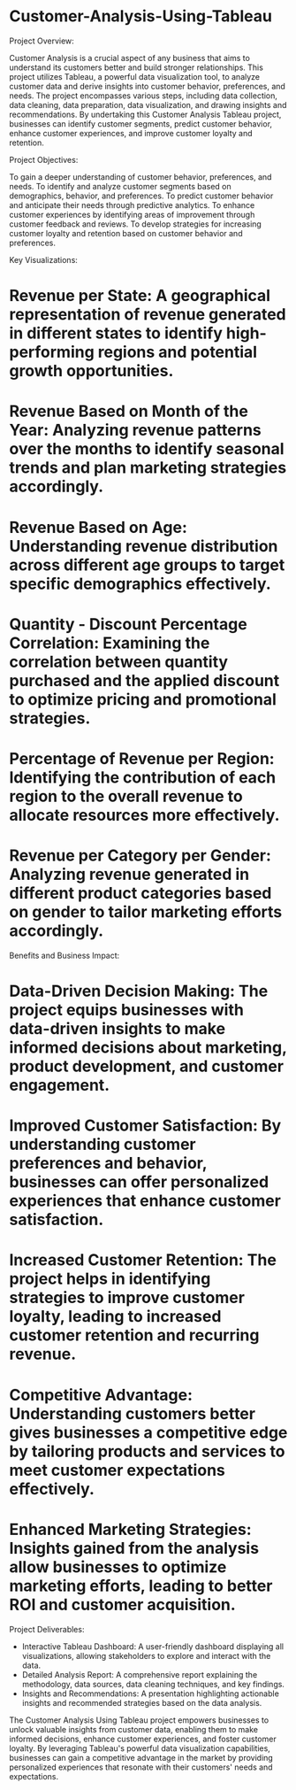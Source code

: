 # Customer-Analysis-Using-Tableau

Project Overview:

Customer Analysis is a crucial aspect of any business that aims to understand its customers better and build stronger relationships. This project utilizes Tableau, a powerful data visualization tool, to analyze customer data and derive insights into customer behavior, preferences, and needs. The project encompasses various steps, including data collection, data cleaning, data preparation, data visualization, and drawing insights and recommendations. By undertaking this Customer Analysis Tableau project, businesses can identify customer segments, predict customer behavior, enhance customer experiences, and improve customer loyalty and retention.

Project Objectives:

To gain a deeper understanding of customer behavior, preferences, and needs.
To identify and analyze customer segments based on demographics, behavior, and preferences.
To predict customer behavior and anticipate their needs through predictive analytics.
To enhance customer experiences by identifying areas of improvement through customer feedback and reviews.
To develop strategies for increasing customer loyalty and retention based on customer behavior and preferences.

Key Visualizations:

# Revenue per State: A geographical representation of revenue generated in different states to identify high-performing regions and potential growth opportunities.
# Revenue Based on Month of the Year: Analyzing revenue patterns over the months to identify seasonal trends and plan marketing strategies accordingly.
# Revenue Based on Age: Understanding revenue distribution across different age groups to target specific demographics effectively.
# Quantity - Discount Percentage Correlation: Examining the correlation between quantity purchased and the applied discount to optimize pricing and promotional strategies.
# Percentage of Revenue per Region: Identifying the contribution of each region to the overall revenue to allocate resources more effectively.
# Revenue per Category per Gender: Analyzing revenue generated in different product categories based on gender to tailor marketing efforts accordingly.

Benefits and Business Impact:

# Data-Driven Decision Making: The project equips businesses with data-driven insights to make informed decisions about marketing, product development, and customer engagement.
# Improved Customer Satisfaction: By understanding customer preferences and behavior, businesses can offer personalized experiences that enhance customer satisfaction.
# Increased Customer Retention: The project helps in identifying strategies to improve customer loyalty, leading to increased customer retention and recurring revenue.
# Competitive Advantage: Understanding customers better gives businesses a competitive edge by tailoring products and services to meet customer expectations effectively.
# Enhanced Marketing Strategies: Insights gained from the analysis allow businesses to optimize marketing efforts, leading to better ROI and customer acquisition.

Project Deliverables:

* Interactive Tableau Dashboard: A user-friendly dashboard displaying all visualizations, allowing stakeholders to explore and interact with the data.
* Detailed Analysis Report: A comprehensive report explaining the methodology, data sources, data cleaning techniques, and key findings.
* Insights and Recommendations: A presentation highlighting actionable insights and recommended strategies based on the data analysis.

The Customer Analysis Using Tableau project empowers businesses to unlock valuable insights from customer data, enabling them to make informed decisions, enhance customer experiences, and foster customer loyalty. By leveraging Tableau's powerful data visualization capabilities, businesses can gain a competitive advantage in the market by providing personalized experiences that resonate with their customers' needs and expectations.
